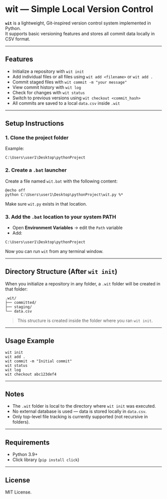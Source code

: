 # wit — Simple Local Version Control

**`wit`** is a lightweight, Git-inspired version control system implemented in Python.  
It supports basic versioning features and stores all commit data locally in CSV format.

---

##  Features

- Initialize a repository with `wit init`
- Add individual files or all files using `wit add <filename>` or `wit add .`
- Commit staged files with `wit commit -m "your message"`
- View commit history with `wit log`
- Check for changes with `wit status`
- Switch to previous versions using `wit checkout <commit_hash>`
- All commits are saved to a local `data.csv` inside `.wit`

---

##  Setup Instructions

### 1. Clone the project folder  
Example:
```
C:\Users\user1\Desktop\pythonProject
```

### 2. Create a `.bat` launcher

Create a file named `wit.bat` with the following content:

```
@echo off
python C:\Users\user1\Desktop\pythonProject\wit.py %*
```

Make sure `wit.py` exists in that location.

### 3. Add the `.bat` location to your system PATH

- Open **Environment Variables** → edit the `Path` variable  
- Add:
```
C:\Users\user1\Desktop\pythonProject
```

Now you can run `wit` from any terminal window.

---

##  Directory Structure (After `wit init`)

When you initialize a repository in any folder, a `.wit` folder will be created in that folder:

```
.wit/
├── committed/
├── staging/
└── data.csv
```

> This structure is created inside the folder where you ran `wit init`.

---

##  Usage Example

```
wit init
wit add .
wit commit -m "Initial commit"
wit status
wit log
wit checkout abc123def4
```

---

##  Notes

- The `.wit` folder is local to the directory where `wit init` was executed.
- No external database is used — data is stored locally in `data.csv`.
- Only top-level file tracking is currently supported (not recursive in folders).

---

##  Requirements

- Python 3.9+
- Click library (`pip install click`)

---

##  License

MIT License.
